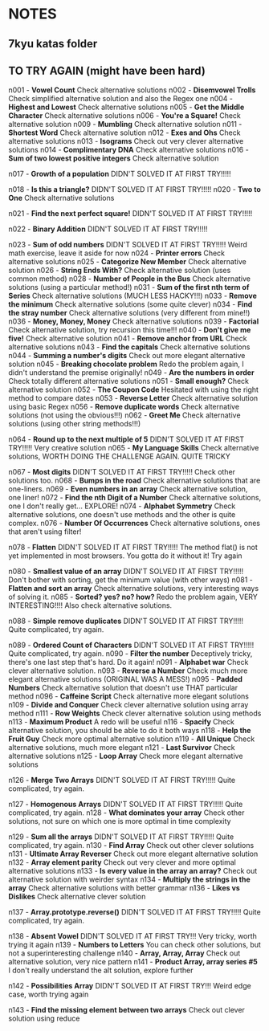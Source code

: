 # NOTES

## 7kyu katas folder

## TO TRY AGAIN (might have been hard)

n001 - **Vowel Count** Check alternative solutions
n002 - **Disemvowel Trolls** Check simplified alternative solution and also the Regex one
n004 - **Highest and Lowest** Check alternative solutions
n005 - **Get the Middle Character** Check alternative solutions
n006 - **You're a Square!** Check alternative solution
n009 - **Mumbling** Check alternative solution
n011 - **Shortest Word** Check alternative solution
n012 - **Exes and Ohs** Check alternative solutions
n013 - **Isograms** Check out very clever alternative solutions
n014 - **Complimentary DNA** Check alternative solutions
n016 - **Sum of two lowest positive integers** Check alternative solution

n017 - **Growth of a population** DIDN'T SOLVED IT AT FIRST TRY!!!!!

n018 - **Is this a triangle?** DIDN'T SOLVED IT AT FIRST TRY!!!!!
n020 - **Two to One** Check alternative solutions

n021 - **Find the next perfect square!** DIDN'T SOLVED IT AT FIRST TRY!!!!!

n022 - **Binary Addition** DIDN'T SOLVED IT AT FIRST TRY!!!!!

n023 - **Sum of odd numbers** DIDN'T SOLVED IT AT FIRST TRY!!!!! Weird math exercise, leave it aside for now
n024 - **Printer errors** Check alternative solutions
n025 - **Categorize New Member** Check alternative solution
n026 - **String Ends With?** Check alternative solution (uses common method)
n028 - **Number of People in the Bus** Check alternative solutions (using a particular method!)
n031 - **Sum of the first nth term of Series** Check alternative solutions (MUCH LESS HACKY!!!)
n033 - **Remove the minimum** Check alternative solutions (some quite clever)
n034 - **Find the stray number** Check alternative solutions (very different from mine!!)
n036 - **Money, Money, Money** Check alternative solutions
n039 - **Factorial** Check alternative solution, try recursion this time!!!
n040 - **Don't give me five!** Check alternative solution
n041 - **Remove anchor from URL** Check alternative solutions
n043 - **Find the capitals** Check alternative solutions
n044 - **Summing a number's digits** Check out more elegant alternative solution
n045 - **Breaking chocolate problem** Redo the problem again, I didn't understand the premise originally!
n049 - **Are the numbers in order** Check totally different alternative solutions
n051 - **Small enough?** Check alternative solution
n052 - **The Coupon Code** Hesitated with using the right method to compare dates
n053 - **Reverse Letter** Check alternative solution using basic Regex
n056 - **Remove duplicate words** Check alternative solutions (not using the obvious!!!)
n062 - **Greet Me** Check alternative solutions (using other string methods!!!)

n064 - **Round up to the next multiple of 5** DIDN'T SOLVED IT AT FIRST TRY!!!!! Very creative solution
n065 - **My Language Skills** Check alternative solutions, WORTH DOING THE CHALLENGE AGAIN. QUITE TRICKY

n067 - **Most digits** DIDN'T SOLVED IT AT FIRST TRY!!!!! Check other solutions too.
n068 - **Bumps in the road** Check alternative solutions that are one-liners.
n069 - **Even numbers in an array** Check alternative solution, one liner!
n072 - **Find the nth Digit of a Number** Check alternative solutions, one I don't really get... EXPLORE!
n074 - **Alphabet Symmetry** Check alternative solutions, one doesn't use methods and the other is quite complex.
n076 - **Number Of Occurrences** Check alternative solutions, ones that aren't using filter!

n078 - **Flatten** DIDN'T SOLVED IT AT FIRST TRY!!!!! The method flat() is not yet implemented in most browsers. You gotta do it without it! Try again

n080 - **Smallest value of an array** DIDN'T SOLVED IT AT FIRST TRY!!!!! Don't bother with sorting, get the minimum value (with other ways)
n081 - **Flatten and sort an array** Check alternative solutions, very interesting ways of solving it.
n085 - **Sorted? yes? no? how?** Redo the problem again, VERY INTERESTING!!!! Also check alternative solutions.

n088 - **Simple remove duplicates** DIDN'T SOLVED IT AT FIRST TRY!!!!! Quite complicated, try again.

n089 - **Ordered Count of Characters** DIDN'T SOLVED IT AT FIRST TRY!!!!! Quite complicated, try again.
n090 - **Filter the number** Deceptively tricky, there's one last step that's hard. Do it again!
n091 - **Alphabet war** Check clever alternative solution.
n093 - **Reverse a Number** Check much more elegant alternative solutions (ORIGINAL WAS A MESS!)
n095 - **Padded Numbers** Check alternative solution that doesn't use THAT particular method
n096 - **Caffeine Script** Check alternative more elegant solutions
n109 - **Divide and Conquer** Check clever alternative solution using array method
n111 - **Row Weights** Check clever alternative solution using methods
n113 - **Maximum Product** A redo will be useful
n116 - **Spacify** Check alternative solution, you should be able to do it both ways
n118 - **Help the Fruit Guy** Check more optimal alternative solution
n119 - **All Unique** Check alternative solutions, much more elegant
n121 - **Last Survivor** Check alternative solutions
n125 - **Loop Array** Check more elegant alternative solutions

n126 - **Merge Two Arrays** DIDN'T SOLVED IT AT FIRST TRY!!!!! Quite complicated, try again.

n127 - **Homogenous Arrays** DIDN'T SOLVED IT AT FIRST TRY!!!!! Quite complicated, try again.
n128 - **What dominates your array** Check other solutions, not sure on which one is more optimal in time complexity

n129 - **Sum all the arrays** DIDN'T SOLVED IT AT FIRST TRY!!!!! Quite complicated, try again.
n130 - **Find Array** Check out other clever solutions
n131 - **Ultimate Array Reverser** Check out more elegant alternative solution
n132 - **Array element parity** Check out very clever and more optimal alternative solutions
n133 - **Is every value in the array an array?** Check out alternative solution with weirder syntax
n134 - **Multiply the strings in the array** Check alternative solutions with better grammar
n136 - **Likes vs Dislikes** Check alternative clever solution

n137 - **Array.prototype.reverse()** DIDN'T SOLVED IT AT FIRST TRY!!!!! Quite complicated, try again.

n138 - **Absent Vowel** DIDN'T SOLVED IT AT FIRST TRY!!! Very tricky, worth trying it again
n139 - **Numbers to Letters** You can check other solutions, but not a superinteresting challenge
n140 - **Array, Array, Array** Check out alternative solution, very nice pattern
n141 - **Product Array, array series #5** I don't really understand the alt solution, explore further

n142 - **Possibilities Array** DIDN'T SOLVED IT AT FIRST TRY!!! Weird edge case, worth trying again

n143 - **Find the missing element between two arrays** Check out clever solution using reduce
